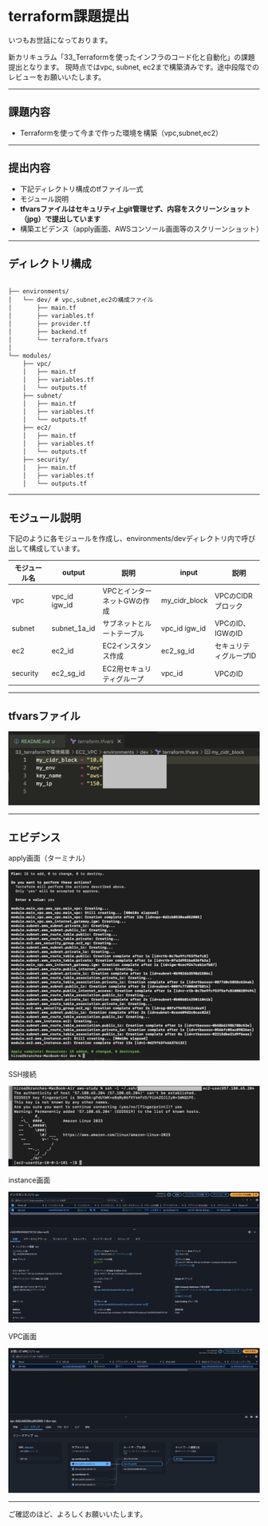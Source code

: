 # terraform課題提出
いつもお世話になっております。

新カリキュラム「33_Terraformを使ったインフラのコード化と自動化」の課題提出となります。
現時点ではvpc, subnet, ec2まで構築済みです。途中段階でのレビューをお願いいたします。

---

## 課題内容
- Terraformを使って今まで作った環境を構築（vpc,subnet,ec2）

---

## 提出内容
- 下記ディレクトリ構成のtfファイル一式
- モジュール説明
- **tfvarsファイルはセキュリティ上git管理せず、内容をスクリーンショット（jpg）で提出しています**
- 構築エビデンス（apply画面、AWSコンソール画面等のスクリーンショット）

---

## ディレクトリ構成

```

├── environments/
│   └── dev/ # vpc,subnet,ec2の構成ファイル
│       ├── main.tf
│       ├── variables.tf
│       ├── provider.tf
│       ├── backend.tf   
│       └── terraform.tfvars 
│       
└── modules/
    ├── vpc/
    │   ├── main.tf
    │   ├── variables.tf
    │   └── outputs.tf
    ├── subnet/
    │   ├── main.tf
    │   ├── variables.tf
    │   └── outputs.tf
    ├── ec2/
    │   ├── main.tf
    │   ├── variables.tf
    │   └── outputs.tf
    ├── security/
    │   ├── main.tf
    │   ├── variables.tf
    │   └── outputs.tf

```

---

## モジュール説明

下記のように各モジュールを作成し、environments/devディレクトリ内で呼び出して構成しています。

| モジュール名 |output        | 説明 |　 input |　説明  |
|------------|--------------|-----|------|-----|
|vpc        |vpc_id  igw_id | VPCとインターネットGWの作成|my_cidr_block| VPCのCIDRブロック |
| subnet    | subnet_1a_id  | サブネットとルートテーブル|vpc_id igw_id  | VPCのID、IGWのID |
| ec2       | ec2_id        | EC2インスタンス作成 |ec2_sg_id  | セキュリティグループID |
| security  |ec2_sg_id      | EC2用セキュリティグループ|vpc_id  |  VPCのID |

---

## tfvarsファイル

![変数ファイル](environments/dev/画像/変数定義ファイル.jpg)

---

## エビデンス

apply画面（ターミナル）

![apply画面](environments/dev/画像/apply.jpg)

SSH接続

![SSH接続画面](environments/dev/画像/SSH.jpg)

instance画面

![SSH接続画面](environments/dev/画像/instance.jpg)

VPC画面

![SSH接続画面](environments/dev/画像/VPC.jpg)

---

ご確認のほど、よろしくお願いいたします。
